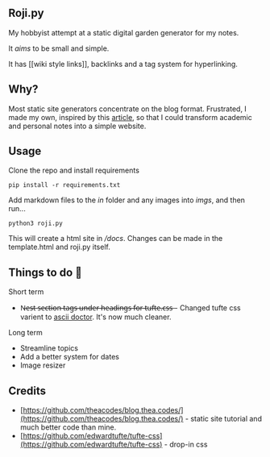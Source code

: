 ## Roji.py

My hobbyist attempt at a static digital garden generator for my notes.

It *aims* to be small and simple.

It has [[wiki style links]], backlinks and a tag system for hyperlinking. 

## Why?

Most static site generators concentrate on the blog format. Frustrated, I made my own, inspired by this [article](https://medium.com/swlh/a-static-site-generator-in-python-part-2-d7071da25904), so that I could transform academic and personal notes into a simple website. 

## Usage
Clone the repo and install requirements 
```
pip install -r requirements.txt 
```
Add markdown files to the *in* folder and any images into *imgs*, and then run...

```
python3 roji.py
```

This will create a html site in */docs*. Changes can be made in the template.html and roji.py itself. 

## Things to do 🍃
Short term
- N̶e̶s̶t̶ ̶s̶e̶c̶t̶i̶o̶n̶ ̶t̶a̶g̶s̶ ̶u̶n̶d̶e̶r̶ ̶h̶e̶a̶d̶i̶n̶g̶s̶ ̶f̶o̶r̶ ̶t̶u̶f̶t̶e̶.̶c̶s̶s̶  - Changed tufte css varient to [ascii doctor](https://github.com/darshandsoni/asciidoctor-skins/blob/71ce8dcd401600985dcce7b78d5b5d8b20a0a52d/css/tufte.css). It's now much cleaner.

Long term
- Streamline topics
- Add a better system for dates
- Image resizer

## Credits
- [https://github.com/theacodes/blog.thea.codes/](https://github.com/theacodes/blog.thea.codes/) - static site tutorial and much better code than mine.
- [https://github.com/edwardtufte/tufte-css](https://github.com/edwardtufte/tufte-css) - drop-in css
